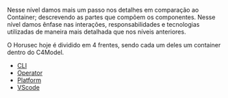 Nesse nível damos mais um passo nos detalhes em comparação ao Container; descrevendo as partes que compõem os componentes. Nesse nível damos ênfase nas interações, responsabilidades e tecnologias utilizadas de maneira mais detalhada que nos níveis anteriores.

O Horusec hoje é dividido em 4 frentes, sendo cada um deles um container dentro do C4Model.

- [CLI](C3%20-%20Component/CLI/HOME)
- [Operator](C3%20-%20Component/Operator/HOME)
- [Platform](C3%20-%20Component/Platform/HOME)
- [VScode](C3%20-%20Component/VScode/HOME)